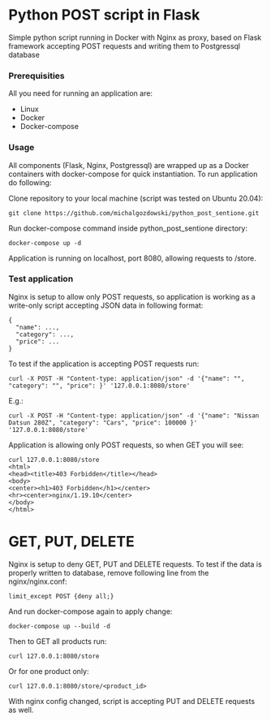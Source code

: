 # Python POST script in Flask
Simple python script running in Docker with Nginx as proxy, based on Flask framework accepting POST requests and writing them to Postgressql database

### Prerequisities
All you need for running an application are:
 * Linux
 * Docker
 * Docker-compose

### Usage
All components (Flask, Nginx, Postgressql) are wrapped up as a Docker containers with docker-compose for quick instantiation. To run application do following:

Clone repository to your local machine (script was tested on Ubuntu 20.04):
```
git clone https://github.com/michalgozdowski/python_post_sentione.git
```
Run docker-compose command inside python_post_sentione directory:
```
docker-compose up -d
```
Application is running on localhost, port 8080, allowing requests to /store.  

### Test application
Nginx is setup to allow only POST requests, so application is working as a write-only script accepting JSON data in following format:
```
{
  "name": ...,
  "category": ...,
  "price": ...
}
```
To test if the application is accepting POST requests run:
```
curl -X POST -H "Content-type: application/json" -d '{"name": "", "category": "", "price": }' '127.0.0.1:8080/store'
```
E.g.:
```
curl -X POST -H "Content-type: application/json" -d '{"name": "Nissan Datsun 280Z", "category": "Cars", "price": 100000 }' '127.0.0.1:8080/store'
```
Application is allowing only POST requests, so when GET you will see:
```
curl 127.0.0.1:8080/store
<html>
<head><title>403 Forbidden</title></head>
<body>
<center><h1>403 Forbidden</h1></center>
<hr><center>nginx/1.19.10</center>
</body>
</html>
```

# GET, PUT, DELETE
Nginx is setup to deny GET, PUT and DELETE requests. To test if the data is properly written to database, remove following line from the nginx/nginx.conf:
```
limit_except POST {deny all;}
```
And run docker-compose again to apply change:
```
docker-compose up --build -d 
```

Then to GET all products run:
```
curl 127.0.0.1:8080/store
```

Or for one product only:
```
curl 127.0.0.1:8080/store/<product_id>
```

With nginx config changed, script is accepting PUT and DELETE requests as well. 

